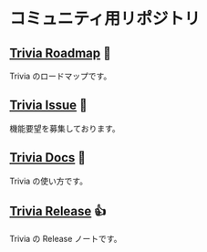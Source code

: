 # コミュニティ用リポジトリ

## [Trivia Roadmap](https://github.com/trivia-online/trivia-roadmap/projects/1) :rocket:
Trivia のロードマップです。

## [Trivia Issue](https://github.com/trivia-online/trivia-roadmap/issues) :thinking:
機能要望を募集しております。

## [Trivia Docs](https://itizawa-tech.growi.cloud/5f6743ba08a03a0048950df0) :pencil:
Trivia の使い方です。

## [Trivia Release](https://github.com/itizawa/trivia/releases) :+1:
Trivia の Release ノートです。
